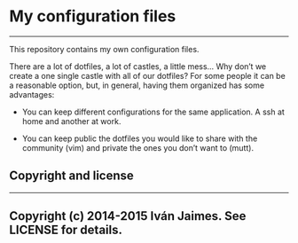 # My configuration files

***

This repository contains my own configuration files.

There are a lot of dotfiles, a lot of castles, a little mess… Why don’t we create a one single castle with all of our dotfiles? For some people it can be a reasonable option, but, in general, having them organized has some advantages:

* You can keep different configurations for the same application. A ssh at home and another at work.

* You can keep public the dotfiles you would like to share with the community (vim) and private the ones you don’t want to (mutt).


## Copyright and license

***

Copyright (c) 2014-2015 Iván Jaimes. See LICENSE for details.
---